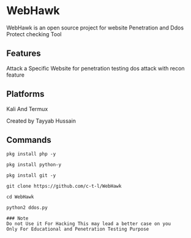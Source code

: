 # WebHawk
WebHawk is an open source project for website Penetration and Ddos Protect checking Tool
## Features
Attack a Specific Website for penetration testing
dos attack with recon feature
## Platforms

Kali And Termux

Created by Tayyab Hussain


## Commands
```
pkg install php -y
```
```
pkg install python-y
```
```
pkg install git -y
```
```
git clone https://github.com/c-t-l/WebHawk
```
```
cd WebHawk
```
```
python2 ddos.py
```
```
### Note 
Do not Use it For Hacking This may lead a better case on you 
Only For Educational and Penetration Testing Purpose

